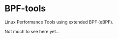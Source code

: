 BPF-tools
=========

Linux Performance Tools using extended BPF (eBPF).

Not much to see here yet...
